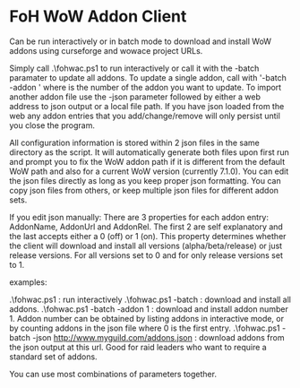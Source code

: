# FoH WoW Addon Client

Can be run interactively or in batch mode to download and install WoW addons using curseforge and wowace project URLs.

Simply call .\fohwac.ps1 to run interactively or call it with the -batch paramater to update all addons. To update a single addon, call with '-batch -addon <number>' where <number> is the number of the addon you want to update. To import another addon file use the -json parameter followed by either a web address to json output or a local file path. If you have json loaded from the web any addon entries that you add/change/remove will only persist until you close the program. 

All configuration information is stored within 2 json files in the same directory as the script. It will automatically generate both files upon first run and prompt you to fix the WoW addon path if it is different from the default WoW path and also for a current WoW version (currently 7.1.0). You can edit the json files directly as long as you keep proper json formatting. You can copy json files from others, or keep multiple json files for different addon sets.

If you edit json manually: There are 3 properties for each addon entry: AddonName, AddonUrl and AddonRel. The first 2 are self explanatory and the last accepts either a 0 (off) or 1 (on). This property determines whether the client will download and install all versions (alpha/beta/release) or just release versions. For all versions set to 0 and for only release versions set to 1. 

examples:

.\fohwac.ps1 : run interactively
.\fohwac.ps1 -batch : download and install all addons.
.\fohwac.ps1 -batch -addon 1 : download and install addon number 1. Addon number can be obtained by listing addons in interactive mode, or by counting addons in the json file where 0 is the first entry.
.\fohwac.ps1 -batch -json http://www.myguild.com/addons.json : download addons from the json output at this url. Good for raid leaders who want to require a standard set of addons.

You can use most combinations of parameters together.
